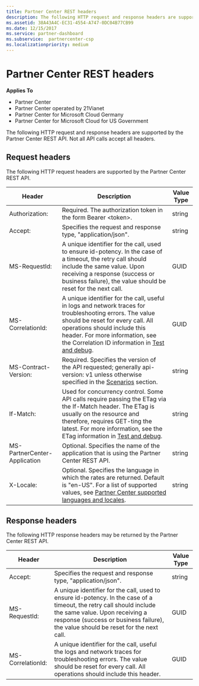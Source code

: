 ```yaml
---
title: Partner Center REST headers
description: The following HTTP request and response headers are supported by the Partner Center REST API.
ms.assetid: 38A43A4C-EC31-4554-A747-0DC04B77CB99
ms.date: 12/15/2017
ms.service: partner-dashboard
ms.subservice:  partnercenter-csp
ms.localizationpriority: medium
---
```


# Partner Center REST headers


**Applies To**

- Partner Center
- Partner Center operated by 21Vianet
- Partner Center for Microsoft Cloud Germany
- Partner Center for Microsoft Cloud for US Government

The following HTTP request and response headers are supported by the
Partner Center REST API. Not all API calls accept all headers.

## <span id="Request_headers"/><span id="request_headers"/><span id="REQUEST_HEADERS"/>Request headers


The following HTTP request headers are supported by the Partner Center
REST API.

| Header                       | Description                                                                                                                                                                                                                                                                            | Value Type |
|------------------------------|----------------------------------------------------------------------------------------------------------------------------------------------------------------------------------------------------------------------------------------------------------------------------------------|------------|
| Authorization:               | Required. The authorization token in the form Bearer &lt;token&gt;.                                                                                                                                                                                                                    | string     |
| Accept:                      | Specifies the request and response type, "application/json".                                                                                                                                                                                                                           | string     |
| MS-RequestId:                | A unique identifier for the call, used to ensure id-potency. In the case of a timeout, the retry call should include the same value. Upon receiving a response (success or business failure), the value should be reset for the next call.                                            | GUID       |
| MS-CorrelationId:            | A unique identifier for the call, useful in logs and network traces for troubleshooting errors. The value should be reset for every call. All operations should include this header. For more information, see the Correlation ID information in [Test and debug](test-and-debug.md). | GUID       |
| MS-Contract-Version:         | Required. Specifies the version of the API requested; generally api-version: v1 unless otherwise specified in the [Scenarios](scenarios.md) section.                                                                                                                                  | string     |
| If-Match:                    | Used for concurrency control. Some API calls require passing the ETag via the If-Match header. The ETag is usually on the resource and therefore, requires GET-ting the latest. For more information, see the ETag information in [Test and debug](test-and-debug.md).                | string     |
| MS-PartnerCenter-Application | Optional. Specifies the name of the application that is using the Partner Center REST API.                                                                                                                                                                                             | string     |
| X-Locale:                    | Optional. Specifies the language in which the rates are returned. Default is "en-US". For a list of supported values, see [Partner Center supported languages and locales](partner-center-supported-languages-and-locales.md).                                                                                                                                                                                                  | string     |

 

## <span id="Response_headers"/><span id="response_headers"/><span id="RESPONSE_HEADERS"/>Response headers


The following HTTP response headers may be returned by the Partner
Center REST API.

| Header            | Description                                                                                                                                                                                                                                 | Value Type |
|-------------------|---------------------------------------------------------------------------------------------------------------------------------------------------------------------------------------------------------------------------------------------|------------|
| Accept:           | Specifies the request and response type, "application/json".                                                                                                                                                                                | string     |
| MS-RequestId:     | A unique identifier for the call, used to ensure id-potency. In the case of a timeout, the retry call should include the same value. Upon receiving a response (success or business failure), the value should be reset for the next call. | GUID       |
| MS-CorrelationId: | A unique identifier for the call, useful the logs and network traces for troubleshooting errors. The value should be reset for every call. All operations should include this header.                                                       | GUID       |

 

 

 




